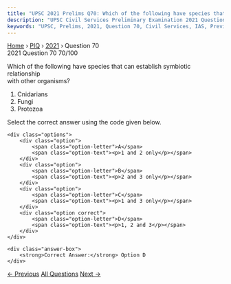 ```yaml
---
title: "UPSC 2021 Prelims Q70: Which of the following have species that can establish symbi..."
description: "UPSC Civil Services Preliminary Examination 2021 Question 70 with options and answer"
keywords: "UPSC, Prelims, 2021, Question 70, Civil Services, IAS, Previous Year Questions"
---
```


<nav class="breadcrumb">
    <a href="../../">Home</a>
    <span>›</span>
    <a href="../">PIQ</a>
    <span>›</span>
    <a href="./">2021</a>
    <span>›</span>
    <span>Question 70</span>
</nav>

<div class="question-header">
    <div class="question-meta">
        <span class="year-badge">2021</span>
        <span class="question-number">Question 70</span>
        <span class="progress">70/100</span>
    </div>
    <div class="progress-bar">
        <div class="progress-fill" style="width: 70.0%"></div>
    </div>
</div>

<div class="question-content">
    <div class="question-text">
        <p>Which of the following have species that can establish symbiotic relationship<br />
with other organisms?</p>
<ol>
<li>Cnidarians</li>
<li>Fungi</li>
<li>Protozoa</li>
</ol>
<p>Select the correct answer using the code given below.</p>
    </div>
    
    <div class="options">
        <div class="option">
            <span class="option-letter">A</span>
            <span class="option-text"><p>1 and 2 only</p></span>
        </div>
        <div class="option">
            <span class="option-letter">B</span>
            <span class="option-text"><p>2 and 3 only</p></span>
        </div>
        <div class="option">
            <span class="option-letter">C</span>
            <span class="option-text"><p>1 and 3 only</p></span>
        </div>
        <div class="option correct">
            <span class="option-letter">D</span>
            <span class="option-text"><p>1, 2 and 3</p></span>
        </div>
    </div>

    <div class="answer-box">
        <strong>Correct Answer:</strong> Option D
    </div>
</div>

<div class="question-nav">
    <a href="../q069-the-common-carbon-metric-supported-by-unep-has-bee/" class="nav-btn prev">← Previous</a>
    <a href="../" class="nav-btn center">All Questions</a>
    <a href="../q071-the-money-multiplier-in-an-economy-increases-with/" class="nav-btn next">Next →</a>
</div>
